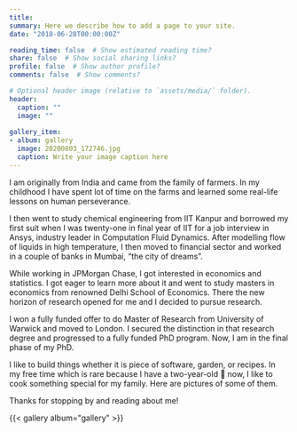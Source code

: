 ```yaml
---
title: 
summary: Here we describe how to add a page to your site.
date: "2018-06-28T00:00:00Z"

reading_time: false  # Show estimated reading time?
share: false  # Show social sharing links?
profile: false  # Show author profile?
comments: false  # Show comments?

# Optional header image (relative to `assets/media/` folder).
header:
  caption: ""
  image: ""
  
gallery_item:
- album: gallery
  image: 20200803_172746.jpg
  caption: Write your image caption here
---
```


I am originally from India and came from the family of farmers. In my childhood I have spent lot of time on the farms and learned some real-life lessons on human perseverance.

I then went to study chemical engineering from IIT Kanpur and borrowed my first suit when I was twenty-one in final year of IIT for a job interview in Ansys, industry leader in Computation Fluid Dynamics. After modelling flow of liquids in high temperature, I then moved to financial sector and worked in a couple of banks in Mumbai, “the city of dreams”.

While working in JPMorgan Chase, I got interested in economics and statistics. I got eager to learn more about it and went to study masters in economics from renowned Delhi School of Economics. There the new horizon of research opened for me and I decided to pursue research.

I won a fully funded offer to do Master of Research from University of Warwick and moved to London. I secured the distinction in that research degree and progressed to a fully funded PhD program. Now, I am in the final phase of my PhD.

I like to build things whether it is piece of software, garden, or recipes. In my free time which is rare because I have a two-year-old :baby: now, I like to cook something special for my family. Here are pictures of some of them.

Thanks for stopping by and reading about me!

{{< gallery album="gallery" >}}
